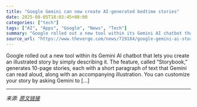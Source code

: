 ```yaml
---
title: "Google Gemini can now create AI-generated bedtime stories"
date: 2025-08-05T18:03:45+08:00
categories: ["tech"]
tags: ["AI", "Apps", "Google", "News", "Tech"]
summary: "Google rolled out a new tool within its Gemini AI chatbot that lets you create an illustrated story by simply describing it. The feature, called “Storybook,” generates 10-page stories, each with a sho"
source_url: "https://www.theverge.com/news/719184/google-gemini-ai-storybook-bedtime-stories"
---
```


Google rolled out a new tool within its Gemini AI chatbot that lets you create an illustrated story by simply describing it. The feature, called “Storybook,” generates 10-page stories, each with a short paragraph of text that Gemini can read aloud, along with an accompanying illustration. You can customize your story by asking Gemini to [&#8230;]

---

*来源: [原文链接](https://www.theverge.com/news/719184/google-gemini-ai-storybook-bedtime-stories)*
